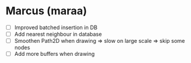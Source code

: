 # Marcus (maraa)
- [ ] Improved batched insertion in DB
- [ ] Add nearest neighbour in database
- [ ] Smoothen Path2D when drawing => slow on large scale => skip some nodes
- [ ] Add more buffers when drawing